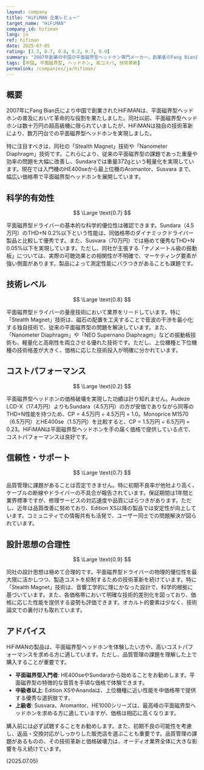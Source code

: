 ```yaml
---
layout: company
title: "HiFiMAN 企業レビュー"
target_name: "HiFiMAN"
company_id: hifiman
lang: ja
ref: hifiman
date: 2025-07-05
rating: [3.3, 0.7, 0.8, 0.2, 0.7, 0.9]
summary: "2007年創業の中国の平面磁界型ヘッドホン専門メーカー。創業者のFang Bian氏の技術革新により、従来は高価格帯に限定されていた平面磁界型ヘッドホンを幅広い価格帯で展開。特にSundara、Ananda、Aromaなどは、平面磁界型の音質特性を手の届く価格で提供することに成功。品質管理に課題があるものの、技術革新と価格破壊力では業界随一の存在です。"
tags: [中国, 平面磁界型, ヘッドホン, 高コスパ, 技術革新]
permalink: /companies/ja/hifiman/
---
```


## 概要

2007年にFang Bian氏により中国で創業されたHiFiMANは、平面磁界型ヘッドホンの普及において革命的な役割を果たしました。同社以前、平面磁界型ヘッドホンは数十万円の超高級機に限られていましたが、HiFiMANは独自の技術革新により、数万円台での平面磁界型ヘッドホンを実現しました。

特に注目すべきは、同社の「Stealth Magnet」技術や「Nanometer Diaphragm」技術です。これらにより、従来の平面磁界型の課題であった重量や効率の問題を大幅に改善し、Sundaraでは重量372gという軽量化を実現しています。現在では入門機のHE400seから最上位機のAromantor、Susvara まで、幅広い価格帯で平面磁界型ヘッドホンを展開しています。

## 科学的有効性

$$ \Large \text{0.7} $$

平面磁界型ドライバーの基本的な科学的優位性は確認できます。Sundara（4.5万円）のTHD+N 0.2%以下という性能は、同価格帯のダイナミックドライバー製品と比較して優秀です。また、Susvara（70万円）では極めて優秀なTHD+N 0.05%以下を実現しています。ただし、同社が主張する「ナノメートル級の振動板」については、実際の可聴効果との相関性が不明確で、マーケティング要素が強い側面があります。製品によって測定性能にバラつきがあることも課題です。

## 技術レベル

$$ \Large \text{0.8} $$

平面磁界型ドライバーの量産技術において業界をリードしています。特に「Stealth Magnet」技術は、磁石の配置を工夫することで音波の干渉を最小化する独自技術で、従来の平面磁界型の問題を解決しています。また、「Nanometer Diaphragm」や「NEO Supernano Diaphragm」などの振動板技術も、軽量化と高剛性を両立させる優れた技術です。ただし、上位機種と下位機種の技術格差が大きく、価格に応じた技術投入が明確に分かれています。

## コストパフォーマンス

$$ \Large \text{0.2} $$

平面磁界型ヘッドホンの価格破壊を実現した功績は計り知れません。Audeze LCD-X（17.4万円）よりもSundara（4.5万円）の方が安価でありながら同等のTHD+N性能を持つため、CP = 4.5万円 ÷ 4.5万円 = 1.0。Monoprice M1570（6.5万円）とHE400se（1.5万円）を比較すると、CP = 1.5万円 ÷ 6.5万円 = 0.23。HiFiMANは平面磁界型ヘッドホンを手の届く価格で提供している点で、コストパフォーマンスは良好です。

## 信頼性・サポート

$$ \Large \text{0.7} $$

品質管理に課題があることは否定できません。特に初期不良率が他社より高く、ケーブルの断線やドライバーの不具合が報告されています。保証期間は1年間と業界標準ですが、修理サービスの対応速度や品質にばらつきがあります。ただし、近年は品質改善に努めており、Edition XS以降の製品では安定性が向上しています。コミュニティでの情報共有も活発で、ユーザー同士での問題解決が図られています。

## 設計思想の合理性

$$ \Large \text{0.9} $$

同社の設計思想は極めて合理的です。平面磁界型ドライバーの物理的優位性を最大限に活かしつつ、製造コストを抑制するための技術革新を続けています。特に「Stealth Magnet」技術は、音響工学的に理にかなった設計で、科学的根拠に基づいています。また、各価格帯において明確な技術的差別化を図っており、価格に応じた性能を提供する姿勢も評価できます。オカルト的要素は少なく、技術論文での裏付けも取れています。

## アドバイス

HiFiMANの製品は、平面磁界型ヘッドホンを体験したい方や、高いコストパフォーマンスを求める方に適しています。ただし、品質管理の課題を理解した上で購入することが重要です。

- **平面磁界型入門者**: HE400seやSundaraから始めることをお勧めします。平面磁界型の特徴的な音質を手頃な価格で体験できます。
- **中級者以上**: Edition XSやAnandaは、上位機種に近い性能を中価格帯で提供する優秀な選択肢です。
- **上級者**: Susvara、Aromantor、HE1000シリーズは、最高峰の平面磁界型ヘッドホンを求める方に適していますが、価格は相応に高くなります。

購入前には必ず試聴することをお勧めします。また、初期不良の可能性を考慮し、返品・交換対応がしっかりした販売店を選ぶことも重要です。品質管理の課題があるものの、その技術革新と価格破壊力は、オーディオ業界全体に大きな影響を与え続けています。

(2025.07.05)

